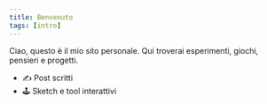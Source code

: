 ```yaml
---
title: Benvenuto
tags: [intro]
---
```


Ciao, questo è il mio sito personale. Qui troverai esperimenti, giochi, pensieri e progetti.

- ✍️ Post scritti
- 🕹️ Sketch e tool interattivi
